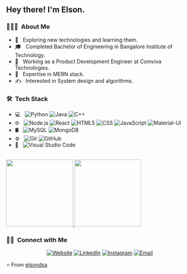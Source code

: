 <h2> Hey there! I'm Elson.</h2>

<h3> 👨🏻‍💻 &nbsp;About Me </h3>

- 🤔 &nbsp; Exploring new technologies and learning them.
- 🎓 &nbsp; Completed Bachelor of Engineering in Bangalore Institute of Technology.
- 💼 &nbsp; Working as a Product Development Engineer at Comviva Technologies.
- 🌱 &nbsp; Expertise in MERN stack.
- ✍️ &nbsp; Interested in System design and algorithms.

<h3> 🛠 &nbsp;Tech Stack</h3>

- 💻 &nbsp;
  ![Python](https://img.shields.io/badge/-Python-333333?style=flat&logo=python)
  ![Java](https://img.shields.io/badge/-Java-333333?style=flat&logo=Java&logoColor=007396)
  ![C++](https://img.shields.io/badge/-C++-333333?style=flat&logo=C%2B%2B&logoColor=00599C)
- 🌐 &nbsp;
  ![Node.js](https://img.shields.io/badge/-Node.js-333333?style=flat&logo=node.js)
  ![React](https://img.shields.io/badge/-React-333333?style=flat&logo=react)
  ![HTML5](https://img.shields.io/badge/-HTML5-333333?style=flat&logo=HTML5)
  ![CSS](https://img.shields.io/badge/-CSS-333333?style=flat&logo=CSS3&logoColor=1572B6)
  ![JavaScript](https://img.shields.io/badge/-JavaScript-333333?style=flat&logo=javascript)
  ![Material-UI](https://img.shields.io/badge/-MaterialUI-333333?style=flat&logo=material-ui&logoColor=563D7C)
- 🛢 &nbsp;
  ![MySQL](https://img.shields.io/badge/-MySQL-333333?style=flat&logo=mysql)
  ![MongoDB](https://img.shields.io/badge/-MongoDB-333333?style=flat&logo=mongodb)
- ⚙️ &nbsp;
  ![Git](https://img.shields.io/badge/-Git-333333?style=flat&logo=git)
  ![GitHub](https://img.shields.io/badge/-GitHub-333333?style=flat&logo=github)
- 🔧 &nbsp;
  ![Visual Studio Code](https://img.shields.io/badge/-Visual%20Studio%20Code-333333?style=flat&logo=visual-studio-code&logoColor=007ACC)

<br/>

<a href="https://github.com/elsondsa">
  <img height="180em" src="https://github-readme-stats.vercel.app/api?username=elsondsa&theme=buefy&show_icons=true" />
  <img height="180em" src="https://github-readme-stats.vercel.app/api/top-langs/?username=elsondsa&theme=buefy&layout=compact" />
</a>

<br/>

<h3> 🤝🏻 &nbsp;Connect with Me </h3>

<p align="center">
<a href="https://growsmart12.blogspot.in"><img alt="Website" src="https://img.shields.io/badge/Website-growsmar12.blogspot.in-blue?style=flat-square&logo=google-chrome"></a>
<a href="https://www.linkedin.com/in/elsondsa/"><img alt="LinkedIn" src="https://img.shields.io/badge/LinkedIn-Elson%20DSa-blue?style=flat-square&logo=linkedin"></a>
<a href="https://www.instagram.com/elsondsa/"><img alt="Instagram" src="https://img.shields.io/badge/Instagram-elsondsa-blue?style=flat-square&logo=instagram"></a>
<a href="mailto:elsondsa98@gmail.com"><img alt="Email" src="https://img.shields.io/badge/Email-elsondsa98@gmail.com-blue?style=flat-square&logo=gmail"></a>
</p>

⭐️ From [elsondsa](https://github.com/elsondsa)
